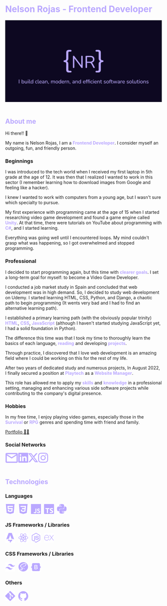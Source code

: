 <h1 style="color:#baa8ff;">Nelson Rojas - Frontend Developer</h1>
    <a href="https://nelsonrojas.dev" target="_blank">
        <img src="img/og-image.png" alt="Nelson Rojas - Frontend Web Developer" />
    </a>
<br /><br />

<h2 style="color:#baa8ff;">About me</h2>

Hi there!! 👋

My name is Nelson Rojas, I am a <strong style="color: #baa8ff;">Frontend Developer</strong>. I consider myself an outgoing, fun, and friendly person.

<h3>Beginnings</h3>

I was introduced to the tech world when I received my first laptop in 5th grade at the age of 12. It was then that I realized I wanted to work in this sector (I remember learning how to download images from Google and feeling like a hacker).

I knew I wanted to work with computers from a young age, but I wasn't sure which specialty to pursue.

My first experience with programming came at the age of 15 when I started researching video game development and found a game engine called <strong style="color: #baa8ff;">Unity</strong>. At that time, there were tutorials on YouTube about programming with <strong style="color: #baa8ff;">C#</strong>, and I started learning. 

Everything was going well until I encountered loops. My mind couldn't grasp what was happening, so I got overwhelmed and stopped programming.

<h3>Professional</h3>
I decided to start programming again, but this time with 
<strong style="color: #baa8ff;">clearer goals</strong>. I set a long-term goal for myself: to become a Video Game Developer. 

I conducted a job market study in Spain and concluded that web development was in high demand. So, I decided to study web development on Udemy. I started learning HTML, CSS, Python, and Django, a chaotic path to begin programming (It wents very bad and I had to find an alternative learning path).

I established a primary learning path (with the obviously popular trinity) <strong style="color: #baa8ff;">HTML</strong>, <strong style="color: #baa8ff;">CSS</strong>, <strong style="color: #baa8ff;">JavaScript</strong> (although I haven't started studying JavaScript yet, I had a solid foundation in Python). 

The difference this time was that I took my time to thoroughly learn the basics of each language, <strong style="color: #baa8ff;">reading</strong> and developing <strong style="color: #baa8ff;">projects</strong>.

Through practice, I discovered that I love web development is an amazing field where I could be working on this for the rest of my life.

After two years of dedicated study and numerous projects, In August 2022, I finally secured a position at <strong style="color: #baa8ff;">Playtech</strong> as a <strong style="color: #baa8ff;">Website Manager</strong>.

This role has allowed me to apply my <strong style="color: #baa8ff;">skills</strong> and <strong style="color: #baa8ff;">knowledge</strong> in a professional setting, managing and enhancing various side software projects while contributing to the company's digital presence.

<h3>Hobbies</h3>

In my free time, I enjoy playing video games, especially those in the <strong style="color: #baa8ff;">Survival</strong> or <strong style="color: #baa8ff;">RPG</strong> genres and spending time with friend and family.

[Portfolio 🧑‍💻](https://nelsonrojas.dev)

<h3>Social Networks</h3>
<a target="_blank" href="mailto:nelson_rojas_janda@hotmail.com">
    <img align="left" src="img/mail.svg" alt="email" width="42">
</a>
<a target="_blank" href="https://www.linkedin.com/in/nr-dev">
    <img align="left" src="img/linkedin.svg" alt="linkedin"width="32">
</a>
<a target="_blank" href="https://twitter.com/N3LSONROJ4S">
    <img align="left" src="img/x.svg" alt="x or twitter"width="32">
</a>
<a target="_blank" href="https://instagram.com/na_rj_?utm_medium=copy_link">
    <img align="left" src="img/instagram.svg" alt="instagram"width="32">
</a>

<br><br><br>

<h2 style="color:#baa8ff;">Technologies</h2>
<h3>Languages</h3>
<img width="32" align="left" style="margin-inline-end: .6rem;" src="img/html-5.svg" alt="html5">
<img width="32" align="left" style="margin-inline-end: .6rem;" src="img/css3.svg" alt="css3">
<img width="32" align="left" style="margin-inline-end: .6rem;" src="img/javascript.svg" alt="javascript">
<img width="32" align="left" style="margin-inline-end: .6rem;" src="img/typescript.svg" alt="typescript">
<img width="32" align="left" style="margin-inline-end: .6rem;" src="img/python.svg" alt="python">
<br><br>

<h3>JS Frameworks / Libraries</h3>
<img width="32" align="left" style="margin-inline-end: .6rem;" src="img/astro.svg" alt="Astro">
<img width="32" align="left" style="margin-inline-end: .6rem;" src="img/react.svg" alt="react">
<img width="32" align="left" style="margin-inline-end: .6rem;" src="img/nodejs.svg" alt="nodejs">
<img width="32" align="left" style="margin-inline-end: .6rem;" src="img/express-js.svg" alt="expressjs">
<br><br>

<h3>CSS Frameworks / Libraries</h3>
<img width="32" align="left" style="margin-inline-end: .6rem;" src="img/tailwind-css.svg" alt="tailwindcss">
<img width="32" align="left" style="margin-inline-end: .6rem;" src="img/sass.svg" alt="sass">
<img width="32" align="left" style="margin-inline-end: .6rem;" src="img/bootstrap.svg" alt="bootstrap">
<br><br>

<h3>Others</h3>
<img width="32" align="left" style="margin-inline-end: .6rem;" src="img/git.svg" alt="git">
<img width="32" align="left" style="margin-inline-end: .6rem;" src="img/github.svg" alt="github">
